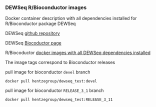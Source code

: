 ### DEWSeq R/Bioconductor images

Docker container description with all dependencies installed for R/Bioconductor package DEWSeq

DEWSeq [github repository](https://github.com/EMBL-Hentze-group/DEWSeq)

DEWSeq [Biocoductor page](https://www.bioconductor.org/packages/release/bioc/html/DEWSeq.html)

R/Biocoductor [docker images with all DEWSeq dependencies installed](https://hub.docker.com/repository/docker/hentzegroup/dewseq_test)

The image tags correspond to Bioconductor releases

pull image for bioconductor `devel` branch 

```
docker pull hentzegroup/dewseq_test:devel
```

pull image for bioconductor `RELEASE_3_1` branch

```
docker pull hentzegroup/dewseq_test:RELEASE_3_11
```